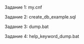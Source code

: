 Задание 1: my.cnf

Задание 2: create_db_example.sql

Задание 3: dump.bat

Задание 4: help_keyword_dump.bat
